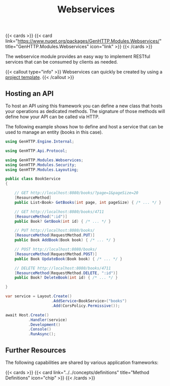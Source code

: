 ﻿---
title: Webservices
description: 'Provide REST based web services in C# that can be consumed by clients to retrieve a JSON, YMAL, or XML serialized result.'
weight: 1
cascade:
  type: docs
---

{{< cards >}}
{{< card link="https://www.nuget.org/packages/GenHTTP.Modules.Webservices/" title="GenHTTP.Modules.Webservices" icon="link" >}}
{{< /cards >}}

The webservice module provides an easy way to implement RESTful services
that can be consumed by clients as needed.

{{< callout type="info" >}}
Webservices can quickly be created by using a [project template](../../templates/).
{{< /callout >}}

## Hosting an API

To host an API using this framework you can define a new class that
hosts your operations as dedicated methods. The signature of those methods will
define how your API can be called via HTTP.

The following example shows how to define and host a service that can be used
to manage an entity (books in this case).

```csharp
using GenHTTP.Engine.Internal;

using GenHTTP.Api.Protocol;

using GenHTTP.Modules.Webservices;
using GenHTTP.Modules.Security;
using GenHTTP.Modules.Layouting;

public class BookService
{

    // GET http://localhost:8080/books/?page=1&pageSize=20
    [ResourceMethod]
    public List<Book> GetBooks(int page, int pageSize) { /* ... */ }

    // GET http://localhost:8080/books/4711
    [ResourceMethod(":id")]
    public Book? GetBook(int id) { /* ... */ }

    // PUT http://localhost:8080/books/
    [ResourceMethod(RequestMethod.PUT)]
    public Book AddBook(Book book) { /* ... */ }

    // POST http://localhost:8080/books/
    [ResourceMethod(RequestMethod.POST)]
    public Book UpdateBook(Book book) { /* ... */ }

    // DELETE http://localhost:8080/books/4711
    [ResourceMethod(RequestMethod.DELETE, ":id")]
    public Book? DeleteBook(int id) { /* ... */ }

}

var service = Layout.Create()
                    .AddService<BookService>("books")
                    .Add(CorsPolicy.Permissive());

await Host.Create()
          .Handler(service)
          .Development()
          .Console()
          .RunAsync();
```

## Further Resources

The following capabilities are shared by various application frameworks:

{{< cards >}}
{{< card link="../../concepts/definitions" title="Method Definitions" icon="chip" >}}
{{< /cards >}}
